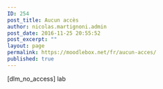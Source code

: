 ```yaml
---
ID: 254
post_title: Aucun accès
author: nicolas.martignoni.admin
post_date: 2016-11-25 20:55:52
post_excerpt: ""
layout: page
permalink: https://moodlebox.net/fr/aucun-acces/
published: true
---
```

[dlm_no_access] lab